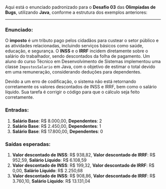 Aqui está o enunciado padronizado para o **Desafio 03** das **Olimpíadas de Bugs**, utilizando **Java**, conforme a estrutura dos exemplos anteriores:

---

### Enunciado:

O **imposto** é um tributo pago pelos cidadãos para custear o setor público e as atividades relacionadas, incluindo serviços básicos como saúde, educação, e segurança. O **INSS** e o **IRRF** incidem diretamente sobre o salário do trabalhador, sendo descontados da folha de pagamento. Um aluno do curso Técnico em Desenvolvimento de Sistemas implementou uma classe `ImpostosSalario` em Java, com o objetivo de estimar o total devido em uma remuneração, considerando deduções para dependentes.

Devido a um erro de codificação, o sistema não está retornando corretamente os valores descontados de INSS e IRRF, bem como o salário líquido. Sua tarefa é corrigir o código para que o cálculo seja feito corretamente.

### Entradas:
1. **Salário Base**: R$ 8.000,00, **Dependentes**: 2
2. **Salário Base**: R$ 2.450,00, **Dependentes**: 1
3. **Salário Base**: R$ 17.800,00, **Dependentes**: 0

### Saídas esperadas:
1. **Valor descontado de INSS**: R$ 938,82, **Valor descontado de IRRF**: R$ 952,59, **Salário Líquido**: R$ 6.108,59
2. **Valor descontado de INSS**: R$ 199,32, **Valor descontado de IRRF**: R$ 0,00, **Salário Líquido**: R$ 2.250,68
3. **Valor descontado de INSS**: R$ 908,86, **Valor descontado de IRRF**: R$ 3.760,10, **Salário Líquido**: R$ 13.131,04
